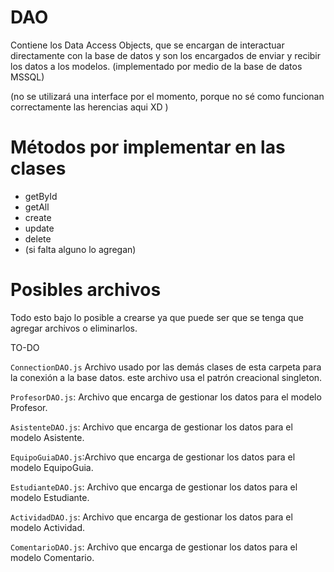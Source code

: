 # DAO
Contiene los Data Access Objects, que se encargan de interactuar directamente con la base de datos y son los encargados de enviar y recibir los datos a los modelos.
(implementado por medio de la base de datos MSSQL)

(no se utilizará una interface por el momento, porque no sé como funcionan correctamente las herencias aqui XD )


# Métodos por implementar en las clases
* getById
* getAll
* create
* update
* delete
* (si falta alguno lo agregan)

# Posibles archivos
Todo esto bajo lo posible a crearse ya que puede ser que se tenga que agregar archivos o eliminarlos.

TO-DO

`ConnectionDAO.js` Archivo usado por las demás clases de esta carpeta para la conexión a la base datos. este archivo usa el patrón creacional singleton.

`ProfesorDAO.js`: Archivo que encarga de gestionar los datos para el modelo Profesor.

`AsistenteDAO.js`: Archivo que encarga de gestionar los datos para el modelo Asistente.

`EquipoGuiaDAO.js`:Archivo que encarga de gestionar los datos para el modelo EquipoGuia.

`EstudianteDAO.js`: Archivo que encarga de gestionar los datos para el modelo Estudiante.

`ActividadDAO.js`: Archivo que encarga de gestionar los datos para el modelo Actividad.

`ComentarioDAO.js`: Archivo que encarga de gestionar los datos para el modelo Comentario.